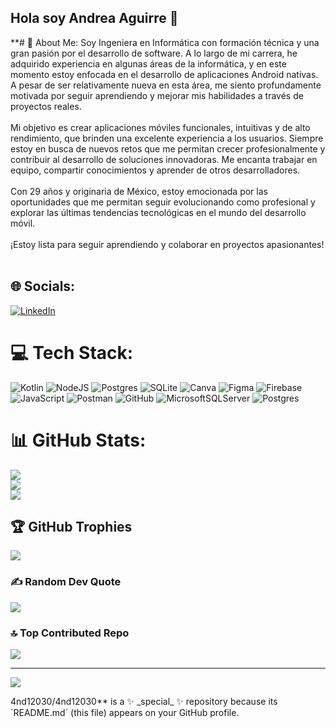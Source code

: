 ## Hola soy Andrea Aguirre 👋

**# 💫 About Me:
Soy Ingeniera en Informática con formación técnica y una gran pasión por el desarrollo de software. A lo largo de mi carrera, he adquirido experiencia en algunas áreas de la informática, y en este momento estoy enfocada en el desarrollo de aplicaciones Android nativas. A pesar de ser relativamente nueva en esta área, me siento profundamente motivada por seguir aprendiendo y mejorar mis habilidades a través de proyectos reales.<br><br>Mi objetivo es crear aplicaciones móviles funcionales, intuitivas y de alto rendimiento, que brinden una excelente experiencia a los usuarios. Siempre estoy en busca de nuevos retos que me permitan crecer profesionalmente y contribuir al desarrollo de soluciones innovadoras. Me encanta trabajar en equipo, compartir conocimientos y aprender de otros desarrolladores.<br><br>Con 29 años y originaria de México, estoy emocionada por las oportunidades que me permitan seguir evolucionando como profesional y explorar las últimas tendencias tecnológicas en el mundo del desarrollo móvil.<br><br>¡Estoy lista para seguir aprendiendo y colaborar en proyectos apasionantes!<br><br>


## 🌐 Socials:
[![LinkedIn](https://img.shields.io/badge/LinkedIn-%230077B5.svg?logo=linkedin&logoColor=white)](https://linkedin.com/in/www.linkedin.com/in/andrea-aguirre-rendon) 

# 💻 Tech Stack:
![Kotlin](https://img.shields.io/badge/kotlin-%237F52FF.svg?style=for-the-badge&logo=kotlin&logoColor=white) ![NodeJS](https://img.shields.io/badge/node.js-6DA55F?style=for-the-badge&logo=node.js&logoColor=white) ![Postgres](https://img.shields.io/badge/postgres-%23316192.svg?style=for-the-badge&logo=postgresql&logoColor=white) ![SQLite](https://img.shields.io/badge/sqlite-%2307405e.svg?style=for-the-badge&logo=sqlite&logoColor=white) ![Canva](https://img.shields.io/badge/Canva-%2300C4CC.svg?style=for-the-badge&logo=Canva&logoColor=white) ![Figma](https://img.shields.io/badge/figma-%23F24E1E.svg?style=for-the-badge&logo=figma&logoColor=white) ![Firebase](https://img.shields.io/badge/firebase-%23039BE5.svg?style=for-the-badge&logo=firebase) ![JavaScript](https://img.shields.io/badge/javascript-%23323330.svg?style=for-the-badge&logo=javascript&logoColor=%23F7DF1E) ![Postman](https://img.shields.io/badge/Postman-FF6C37?style=for-the-badge&logo=postman&logoColor=white) ![GitHub](https://img.shields.io/badge/github-%23121011.svg?style=for-the-badge&logo=github&logoColor=white) ![MicrosoftSQLServer](https://img.shields.io/badge/Microsoft%20SQL%20Server-CC2927?style=for-the-badge&logo=microsoft%20sql%20server&logoColor=white) ![Postgres](https://img.shields.io/badge/postgres-%23316192.svg?style=for-the-badge&logo=postgresql&logoColor=white)
# 📊 GitHub Stats:
![](https://github-readme-stats.vercel.app/api?username=4nd12030&theme=catppuccin_mocha&hide_border=true&include_all_commits=true&count_private=true)<br/>
![](https://github-readme-streak-stats.herokuapp.com/?user=4nd12030&theme=catppuccin_mocha&hide_border=true)<br/>
![](https://github-readme-stats.vercel.app/api/top-langs/?username=4nd12030&theme=catppuccin_mocha&hide_border=true&include_all_commits=true&count_private=true&layout=compact)

## 🏆 GitHub Trophies
![](https://github-profile-trophy.vercel.app/?username=4nd12030&theme=blue_navy&no-frame=false&no-bg=true&margin-w=4)

### ✍️ Random Dev Quote
![](https://quotes-github-readme.vercel.app/api?type=horizontal&theme=tokyonight)

### 🔝 Top Contributed Repo
![](https://github-contributor-stats.vercel.app/api?username=4nd12030&limit=5&theme=dark&combine_all_yearly_contributions=true)

---
[![](https://visitcount.itsvg.in/api?id=4nd12030&icon=0&color=0)](https://visitcount.itsvg.in)

<!-- Proudly created with GPRM ( https://gprm.itsvg.in ) -->4nd12030/4nd12030** is a ✨ _special_ ✨ repository because its `README.md` (this file) appears on your GitHub profile.

